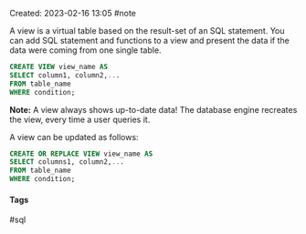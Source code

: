 Created: 2023-02-16 13:05
#note

A view is a virtual table based on the result-set of an SQL statement.
You can add SQL statement and functions to a view and present the data if the data were coming from one single table.
```sql
CREATE VIEW view_name AS
SELECT column1, column2,...
FROM table_name
WHERE condition;
```

**Note:** A view always shows up-to-date data! The database engine recreates the view, every time a user queries it.

A view can be updated as follows:
```sql
CREATE OR REPLACE VIEW view_name AS
SELECT columns1, column2,...
FROM table_name
WHERE condition;
```

#### Tags
#sql